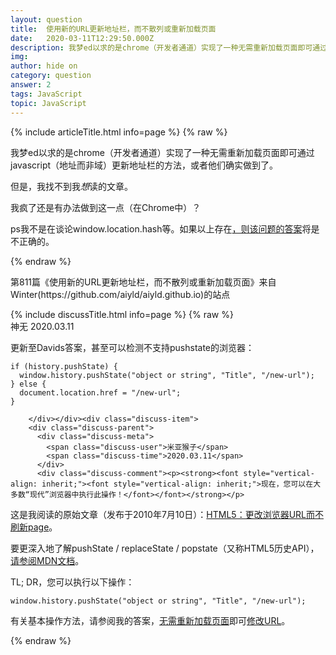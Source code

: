 ```yaml
---
layout: question
title:  使用新的URL更新地址栏，而不散列或重新加载页面
date:   2020-03-11T12:29:50.000Z
description: 我梦ed以求的是chrome（开发者通道）实现了一种无需重新加载页面即可通过javascript（地址而非域）更新地址栏的方法，或者他们确实做到了。但...
img: 
author: hide on
category: question
answer: 2
tags: JavaScript
topic: JavaScript
---
```

<div class="article-root">
  <div class="article">
    {% include articleTitle.html info=page %}
    {% raw %}
    <div class="article-content"><p><font style="vertical-align: inherit;"><font style="vertical-align: inherit;">我梦ed以求的是chrome（开发者通道）实现了一种无需重新加载页面即可通过javascript（地址而非域）更新地址栏的方法，或者他们确实做到了。</font></font></p>

<p><font style="vertical-align: inherit;"><font style="vertical-align: inherit;">但是，我找不到我</font></font><em><font style="vertical-align: inherit;"><font style="vertical-align: inherit;">想</font></font></em><font style="vertical-align: inherit;"><font style="vertical-align: inherit;">读</font><font style="vertical-align: inherit;">的文章</font><font style="vertical-align: inherit;">。</font></font></p>

<p><font style="vertical-align: inherit;"><font style="vertical-align: inherit;">我疯了还是有办法做到这一点（在Chrome中）？</font></font></p>

<p><font style="vertical-align: inherit;"><font style="vertical-align: inherit;">ps我不是在谈论window.location.hash等。</font><font style="vertical-align: inherit;">如果以上存在</font></font><a href="https://stackoverflow.com/a/824356/160173"><font style="vertical-align: inherit;"><font style="vertical-align: inherit;">，则该问题的答案</font></font></a><font style="vertical-align: inherit;"><font style="vertical-align: inherit;">将是不正确的。</font></font></p></div>
    {% endraw %}
  </div>
  <p class="winter_mark">第811篇《使用新的URL更新地址栏，而不散列或重新加载页面》来自Winter(https://github.com/aiyld/aiyld.github.io)的站点</p>
  <div class="discuss-wrapper">
    {% include discussTitle.html info=page %}
    {% raw %}
    <div class="discuss-item">
        <div class="discuss-parent">
          <div class="discuss-meta">
            <span class="discuss-user">神无</span>
            <span class="discuss-time">2020.03.11</span>
          </div>
          <div class="discuss-comment"><p><font style="vertical-align: inherit;"><font style="vertical-align: inherit;">更新至Davids答案，甚至可以检测不支持pushstate的浏览器：</font></font></p>

<pre><code>if (history.pushState) {<font></font>
  window.history.pushState("object or string", "Title", "/new-url");<font></font>
} else {<font></font>
  document.location.href = "/new-url";<font></font>
}<font></font>
</code></pre></div>
        </div></div><div class="discuss-item">
        <div class="discuss-parent">
          <div class="discuss-meta">
            <span class="discuss-user">米亚猴子</span>
            <span class="discuss-time">2020.03.11</span>
          </div>
          <div class="discuss-comment"><p><strong><font style="vertical-align: inherit;"><font style="vertical-align: inherit;">现在，您可以在大多数“现代”浏览器中执行此操作！</font></font></strong></p>

<p><font style="vertical-align: inherit;"><font style="vertical-align: inherit;">这是我阅读的原始文章（发布于2010年7月10日）：</font></font><a href="http://spoiledmilk.com/blog/html5-changing-the-browser-url-without-refreshing-page/" rel="noreferrer"><font style="vertical-align: inherit;"><font style="vertical-align: inherit;">HTML5：更改浏览器URL而不刷新page</font></font></a><font style="vertical-align: inherit;"><font style="vertical-align: inherit;">。</font></font></p>

<p><font style="vertical-align: inherit;"><font style="vertical-align: inherit;">要更深入地了解pushState / replaceState / popstate（又称HTML5历史API），</font></font><a href="https://developer.mozilla.org/en-US/docs/Web/API/History_API" rel="noreferrer"><font style="vertical-align: inherit;"><font style="vertical-align: inherit;">请参阅MDN文档</font></font></a><font style="vertical-align: inherit;"><font style="vertical-align: inherit;">。</font></font></p>

<p><font style="vertical-align: inherit;"><font style="vertical-align: inherit;">TL; DR，您可以执行以下操作：</font></font></p>

<pre><code>window.history.pushState("object or string", "Title", "/new-url");
</code></pre>

<p><font style="vertical-align: inherit;"><font style="vertical-align: inherit;">有关</font><font style="vertical-align: inherit;">基本操作方法，</font><font style="vertical-align: inherit;">请参阅我的答案，</font></font><a href="https://stackoverflow.com/questions/824349/modify-the-url-without-reloading-the-page/3354511#3354511"><font style="vertical-align: inherit;"><font style="vertical-align: inherit;">无需重新加载页面</font></font></a><font style="vertical-align: inherit;"><font style="vertical-align: inherit;">即可</font><a href="https://stackoverflow.com/questions/824349/modify-the-url-without-reloading-the-page/3354511#3354511"><font style="vertical-align: inherit;">修改URL</font></a><font style="vertical-align: inherit;">。</font></font></p></div>
        </div></div>
    {% endraw %}
  </div>
<div>
